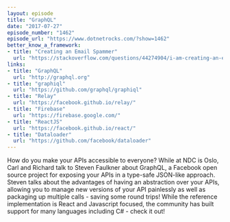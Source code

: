 ```yaml
---
layout: episode
title: "GraphQL"
date: "2017-07-27"
episode_number: "1462"
episode_url: "https://www.dotnetrocks.com/?show=1462"
better_know_a_framework:
- title: "Creating an Email Spammer"
  url: "https://stackoverflow.com/questions/44274904/i-am-creating-an-email-spammer-for-an-outstanding-cause"
links:
- title: "GraphQL"
  url: "http://graphql.org"
- title: "graphiql"
  url: "https://github.com/graphql/graphiql"
- title: "Relay"
  url: "https://facebook.github.io/relay/"
- title: "Firebase"
  url: "https://firebase.google.com/"
- title: "ReactJS"
  url: "https://facebook.github.io/react/"
- title: "Dataloader"
  url: "https://github.com/facebook/dataloader"
---
```


How do you make your APIs accessible to everyone? While at NDC is Oslo, Carl and Richard talk to Steven Faulkner about GraphQL, a Facebook open source project for exposing your APIs in a type-safe JSON-like approach. Steven talks about the advantages of having an abstraction over your APIs, allowing you to manage new versions of your API painlessly as well as packaging up multiple calls - saving some round trips! While the reference implementation is React and Javascript focused, the community has built support for many languages including C# - check it out!

